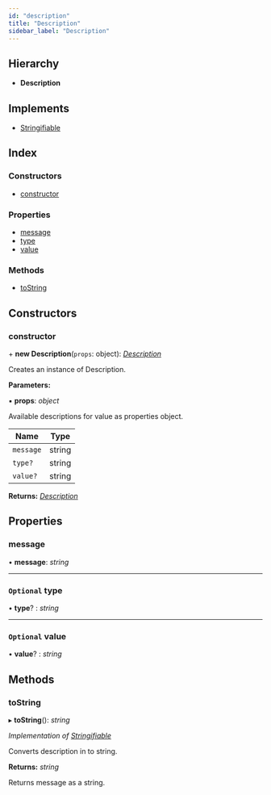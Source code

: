 ```yaml
---
id: "description"
title: "Description"
sidebar_label: "Description"
---
```


## Hierarchy

* **Description**

## Implements

* [Stringifiable](../interfaces/types.stringifiable.md)

## Index

### Constructors

* [constructor](description.md#constructor)

### Properties

* [message](description.md#message)
* [type](description.md#optional-type)
* [value](description.md#optional-value)

### Methods

* [toString](description.md#tostring)

## Constructors

###  constructor

\+ **new Description**(`props`: object): *[Description](description.md)*

Creates an instance of Description.

**Parameters:**

▪ **props**: *object*

Available descriptions for value as properties object.

Name | Type |
------ | ------ |
`message` | string |
`type?` | string |
`value?` | string |

**Returns:** *[Description](description.md)*

## Properties

###  message

• **message**: *string*

___

### `Optional` type

• **type**? : *string*

___

### `Optional` value

• **value**? : *string*

## Methods

###  toString

▸ **toString**(): *string*

*Implementation of [Stringifiable](../interfaces/types.stringifiable.md)*

Converts description in to string.

**Returns:** *string*

Returns message as a string.
